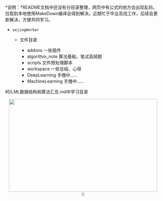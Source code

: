 <!--
 * @Author: axjing
 * @Date: 2019-06-03 16:37:21
 * @LastEditTime: 2020-04-18 13:28:14
 * @LastEditors: Please set LastEditors
 * @Description: In User Settings Edit
 * @FilePath: /c:\Users\axjin\Desktop\ANCODE\axjingWorks\README.md
 * @WeiXin: xiangxinweilaiAXJ
 * @ZhiHu: https://www.zhihu.com/people/3c073e64578df7441664e8e3a6d54c4b
 -->
 *说明：*README文档中还没有分目录整理，网页中有公式的地方会出现乱码，拉取到本地使用MakeDown编译会得到解决。近期忙于毕业及找工作，后续会更新解决，方便共同学习。
* ```axjingWorker```

  * 文件目录

    * addons 一些插件 
    * algorithm_note 算法基础，笔试高频题
    * scripts 文件预处理脚本
    * workspace 一些总结、心得
    * DeepLearning 手撸中......
    <!-- * ComputerVision 手撸中...... -->
    * MachineLearning 手撸中......

#DLML数据结构和算法汇总.md中学习目录
<div align=center><img src="https://github.com/axjing/axjingWorks/blob/master/Reference/%E5%AD%A6%E4%B9%A0%E7%BA%B2%E8%A6%81.png" width = "480" height = "300" /></div></center>
<center><font face="黑体" color=gray size=1>图</font></center>